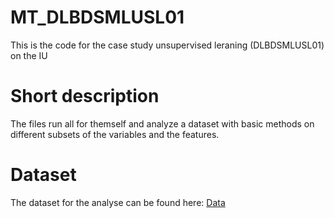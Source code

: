 # MT_DLBDSMLUSL01
This is the code for the case study unsupervised leraning (DLBDSMLUSL01) on the IU

# Short description 

The files run all for themself and analyze a dataset with basic methods on different subsets of the variables and the features. 

# Dataset
The dataset for the analyse can be found here: 
[Data](https://www.kaggle.com/osmi/mental-health-in-tech-2016)
